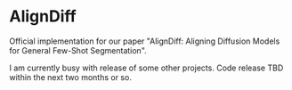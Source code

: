 # AlignDiff

Official implementation for our paper "AlignDiff: Aligning Diffusion Models for General Few-Shot Segmentation".

I am currently busy with release of some other projects. Code release TBD within the next two months or so.

